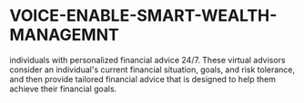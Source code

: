 # VOICE-ENABLE-SMART-WEALTH-MANAGEMNT
individuals with personalized financial advice 24/7. These virtual advisors consider an individual's current financial situation, goals, and risk tolerance, and then provide tailored financial advice that is designed to help them achieve their financial goals.
